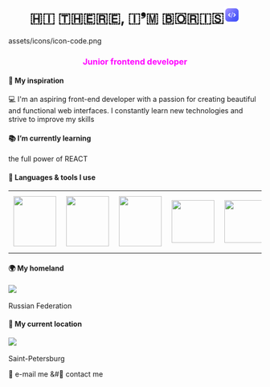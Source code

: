 <h1 align="center">​🇭​​🇮​ ​🇹​​🇭​​🇪​​🇷​​🇪​, ​🇮​❜​🇲​ ​🇧​​🇴​​🇷​​🇮​​🇸​<img src="./assets/icons/icon-code.png" height="32"/></h1> assets/icons/icon-code.png
<h3 align="center" style="color: magenta;">Junior frontend developer</h3>
<h4><b>&#127993 My inspiration</b></h4>
<p>
&#128187 I'm an aspiring front-end developer with a passion for creating beautiful and functional web interfaces. I constantly learn new technologies and strive to improve my skills
</p>
<h4><b>&#128218 I’m currently learning</b></h4>
<p>the full power of REACT</p>
<h4><b>&#128208 Languages & tools I use</b></h4>
<table style="border-collapse: collapse;">
        <tr>
            <td style="border: none; padding: 10px;"><img src="https://github.com/webbOrista/webbOrista/assets/icons/icon- html" width="85" height="100"></td>
            <td style="border: none; padding: 10px;"><img src="https://github.com/webbOrista/webbOrista/assets/icons/icon-css.svg" width="85" height="100"></td>
            <td style="border: none; padding: 10px;"><img src="https://github.com/webbOrista/webbOrista/assets/icons/icon-javascript.svg" width="85" height="100"></td>
            <td style="border: none; padding: 10px;"><img src="https://github.com/webbOrista/webbOrista/assets/icons/icon-typescript.svg" width="85" height="85"></td>
            <td style="border: none; padding: 10px;"><img src="https://github.com/webbOrista/webbOrista/assets/icons/icon-react.svg" width="85" height="85"></td>
            <td style="border: none; padding: 10px;"><img src="https://github.com/webbOrista/webbOrista/assets/icons/icon-webpack.svg" width="100" height="100"></td>
        </tr>
    </table>
<h4><b>&#127757 My homeland</b></h4>
<img src="https://github.com/webbOrista/webbOrista/assets/icons/icon-russia.png" height="32"><p>Russian Federation</p>
<h4><b>&#128205 My current location</b></h4>
<img src="https://github.com/webbOrista/webbOrista/assets/icons/icon-location-2.png" height="32"><p>Saint-Petersburg</p>
<a href="mailto:butorinb.g.main@gmail.com" style="text-decoration: none; color: inherit;">&#128231 e-mail me</a>
<a href="https://t.me/Boris_Butorin" style="text-decoration: none; color: inherit;">&#&#128172 contact me</a>

